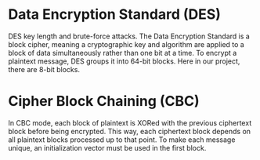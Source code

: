 # Data Encryption Standard (DES)
DES key length and brute-force attacks. The Data Encryption Standard is a block cipher, meaning a cryptographic key and algorithm are applied to a block of data simultaneously rather than one bit at a time. To encrypt a plaintext message, DES groups it into 64-bit blocks. Here in our project, there are 8-bit blocks.

# Cipher Block Chaining (CBC)
In CBC mode, each block of plaintext is XORed with the previous ciphertext block before being encrypted. This way, each ciphertext block depends on all plaintext blocks processed up to that point. To make each message unique, an initialization vector must be used in the first block.



